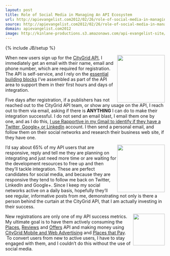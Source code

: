 ```yaml
---
layout: post
title: Role of Social Media in Managing An API Ecosystem
url: http://apievangelist.com2012/02/26/role-of-social-media-in-managing-an-api-ecosystem/
source: http://apievangelist.com2012/02/26/role-of-social-media-in-managing-an-api-ecosystem/
domain: apievangelist.com2012
image: http://kinlane-productions.s3.amazonaws.com/api-evangelist-site/blog/twitter_logo.jpg
---
```

{% include JB/setup %}<p>
     <img src="http://kinlane-productions.s3.amazonaws.com/Twitter-Logo.jpg"  width="150" align="right" />
</p>
<p>
     When new users sign up for the <a title="CityGrid API" href="http://developer.citygridmedia.com">CityGrid API</a>, I immediately get an email with their name, email and phone number, which are required for registration. The API is self-service, and I rely on the <a title="essential building blocks" href="/2011/03/07/api-area-common-building-blocks/">essential building blocks</a> I’ve assembled as part of the API area to support them in their first hours and days of integration.
</p>
<p>
     Five days after registration, if a publishers has not reached out to the CityGrid API team, or show any usage on the API, I reach out to them via email, asking if there is <strong>ANYTHING</strong> I can do to make their integration successful. I do not send an email blast, I email them one by one, and as I do this, <a title="I use rapportive in Gmail to identify if they have a twitter, linkedin or google+ account" href="/2012/01/23/engaging-my-api-developers-immediately-with-rapportive/">I use Rapportive in my Gmail to identify if they have a Twitter, Google+ or LinkedIn</a> account. I then send a personal email, and follow them on their social networks and research their business web site, if they have one.
</p>
<p>
     <img src="http://kinlane-productions.s3.amazonaws.com/LinkedIn.jpg"  width="150" align="right" />
</p>
<p>
     I’d say about 65% of my API users that are responsive, reply and tell me they are planning on integrating and just need more time or are waiting for the development resources to free up and then they’ll tackle integration. These are perfect candidates for social media, and because they are responsive they tend to follow me back on Twitter, LinkedIn and Google+. Since I keep my social networks active on a daily basis, hopefully they’ll see regular, informative posts from me, demonstrating not only is there a person behind the curtain at the CityGrid API, that I am actually investing in their success.
</p>
<p>
     <img src="http://kinlane-productions.s3.amazonaws.com/google-plus/google_plus.png"  width="100" align="right" />
</p>
<p>
     New registrations are only one of my API success metrics. My ultimate goal is to have them actively consuming the <a title="Places API" href="http://docs.citygridmedia.com/display/citygridv2/Places+API">Places</a>, <a title="Reviews API" href="http://docs.citygridmedia.com/display/citygridv2/Reviews+API">Reviews</a> and <a title="Offers API" href="http://docs.citygridmedia.com/display/citygridv2/Offers+API">Offers</a> API and making money using <a title="CityGrid Mobile and Web Advertising" href="http://docs.citygridmedia.com/display/citygridv2/Ads+by+CityGrid">CityGrid Mobile and Web Advertising</a> and <a title="Places that Pay" href="http://docs.citygridmedia.com/display/citygridv2/Places+that+Pay">Places that Pay</a>.  To convert users from new to active users, I have to stay engaged with them, and I couldn’t do this without the use of social media.
</p>
